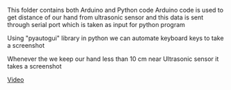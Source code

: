 This folder contains both Arduino and Python code
Arduino code is used to get distance of our hand from ultrasonic sensor and
this data is sent through serial port which is taken as input for python program

Using "pyautogui" library in python we can automate keyboard keys to take a screenshot

Whenever the we keep our hand less than 10 cm near Ultrasonic sensor it takes a screenshot 

[Video](https://youtu.be/g-xYufZtrBk)
